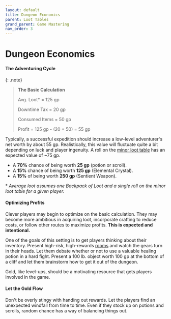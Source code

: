 ```yaml
---
layout: default
title: Dungeon Economics
parent: Loot Tables
grand_parent: Game Mastering
nav_order: 3
---
```


# Dungeon Economics

#### The Adventuring Cycle

{: .note}
> **The Basic Calculation**
>
> Avg. Loot* = 125 gp
>
> Downtime Tax = 20 gp
>
> Consumed Items = 50 gp
>
> Profit = 125 gp - (20 + 50) = 55 gp
>

Typically, a successful expedition should increase a low-level adventurer's net worth by about 55 gp. Realistically, this value will fluctuate quite a bit depending on luck and player ingenuity. A roll on the [minor loot table](loot_tables/minor) has an expected value of ~75 gp.

* A **70%** chance of being worth **25 gp** (potion or scroll).
* A **15%** chance of being worth **125 gp** (Elemental Crystal).
* A **15%** of being worth **250 gp** (Sentient Weapon).

\* _Average loot assumes one Backpack of Loot and a single roll on the minor loot table for a given player._

#### Optimizing Profits

Clever players may begin to optimize on the basic calculation. They may become more ambitious in acquiring loot, incorporate crafting to reduce costs, or follow other routes to maximize profits. **This is expected and intentional.**

One of the goals of this setting is to get players thinking about their inventory. Present high-risk, high-rewards [rooms](../oneshot/rooms) and watch the gears turn in their heads. Let them debate whether or not to use a valuable healing potion in a hard fight. Present a 100 lb. object worth 100 gp at the bottom of a cliff and let them brainstorm how to get it out of the dungeon.

Gold, like level-ups, should be a motivating resource that gets players involved in the game.


#### Let the Gold Flow

Don't be overly stingy with handing out rewards. Let the players find an unexpected windfall from time to time. Even if they stock up on potions and scrolls, random chance has a way of balancing things out.